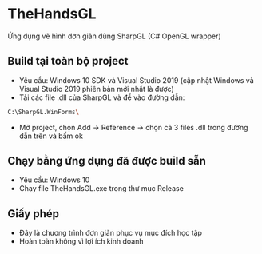 ﻿# TheHandsGL
Ứng dụng vẽ hình đơn giản dùng SharpGL (C# OpenGL wrapper)

## Build tại toàn bộ project
  - Yêu cầu: Windows 10 SDK và Visual Studio 2019 (cập nhật Windows và Visual Studio 2019 phiên bản mới nhất là được)
  - Tải các file .dll của SharpGL và để vào đường dẫn:
  ```bash
  C:\SharpGL.WinForms\
  ```
  - Mở project, chọn Add -> Reference -> chọn cả 3 files .dll trong đường dẫn trên và bấm ok
  
## Chạy bằng ứng dụng đã được build sẵn
  - Yêu cầu: Windows 10
  - Chạy file TheHandsGL.exe trong thư mục Release

## Giấy phép
  - Đây là chương trình đơn giản phục vụ mục đích học tập
  - Hoàn toàn không vì lợi ích kinh doanh
